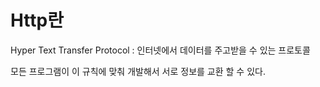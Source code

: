 # Http란
Hyper Text Transfer Protocol : 인터넷에서 데이터를 주고받을 수 있는 프로토콜

모든 프로그램이 이 규칙에 맞춰 개발해서 서로 정보를 교환 할 수 있다.